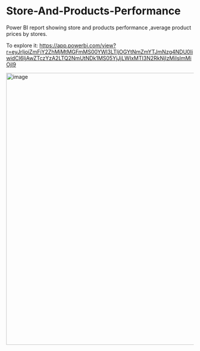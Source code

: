 # Store-And-Products-Performance
Power BI report showing store and products performance ,average product prices by stores.

To explore it: https://app.powerbi.com/view?r=eyJrIjoiZmFiY2ZhMjMtMGFmMS00YWI3LTljOGYtNmZmYTJmNzg4NDU0IiwidCI6IjAwZTczYzA2LTQ2NmUtNDk1MS05YjJjLWIxMTI3N2RkNjIzMiIsImMiOjl9

<img width="1298" height="729" alt="image" src="https://github.com/user-attachments/assets/030f7ed5-ba2c-4e2f-a97c-bcc2f230b2a8" />
